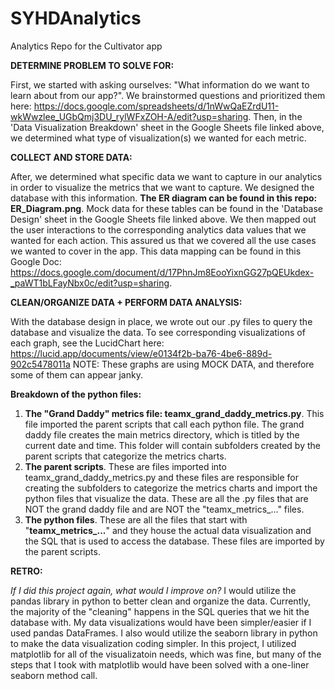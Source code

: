# SYHDAnalytics
Analytics Repo for the Cultivator app

**DETERMINE PROBLEM TO SOLVE FOR:**

First, we started with asking ourselves: "What information do we want to learn about from our app?". We brainstormed questions and prioritized them here: https://docs.google.com/spreadsheets/d/1nWwQaEZrdU11-wkWwzlee_UGbQmj3DU_rylWFxZOH-A/edit?usp=sharing.
Then, in the 'Data Visualization Breakdown' sheet in the Google Sheets file linked above, we determined what type of visualization(s) we wanted for each metric.

**COLLECT AND STORE DATA:**

After, we determined what specific data we want to capture in our analytics in order to visualize the metrics that we want to capture. We designed the database with this information. **The ER diagram can be found in this repo: ER_Diagram.png**. Mock data for these tables can be found in the 'Database Design' sheet in the Google Sheets file linked above.
We then mapped out the user interactions to the corresponding analytics data values that we wanted for each action. This assured us that we covered all the use cases we wanted to cover in the app. This data mapping can be found in this Google Doc: https://docs.google.com/document/d/17PhnJm8EooYixnGG27pQEUkdex-_paWT1bLFayNbx0c/edit?usp=sharing.

**CLEAN/ORGANIZE DATA + PERFORM DATA ANALYSIS:**

With the database design in place, we wrote out our .py files to query the database and visualize the data.
To see corresponding visualizations of each graph, see the LucidChart here: https://lucid.app/documents/view/e0134f2b-ba76-4be6-889d-902c5478011a
NOTE: These graphs are using MOCK DATA, and therefore some of them can appear janky.

**Breakdown of the python files:**

1) **The "Grand Daddy" metrics file: teamx_grand_daddy_metrics.py**. This file imported the parent scripts that call each python file. The grand daddy file creates the main metrics directory, which is titled by the current date and time. This folder will contain subfolders created by the parent scripts that categorize the metrics charts.
2) **The parent scripts**. These are files imported into teamx_grand_daddy_metrics.py and these files are responsible for creating the subfolders to categorize the metrics charts and import the python files that visualize the data. These are all the .py files that are NOT the grand daddy file and are NOT the "teamx_metrics_..." files.
3) **The python files**. These are all the files that start with "**teamx_metrics_...**" and they house the actual data visualization and the SQL that is used to access the database. These files are imported by the parent scripts.


**RETRO:**

_If I did this project again, what would I improve on?_
I would utilize the pandas library in python to better clean and organize the data. Currently, the majority of the "cleaning" happens in the SQL queries that we hit the database with. My data visualizations would have been simpler/easier if I used pandas DataFrames.
I also would utilize the seaborn library in python to make the data visualization coding simpler. In this project, I utilized matplotlib for all of the visualizatoin needs, which was fine, but many of the steps that I took with matplotlib would have been solved with a one-liner seaborn method call.
